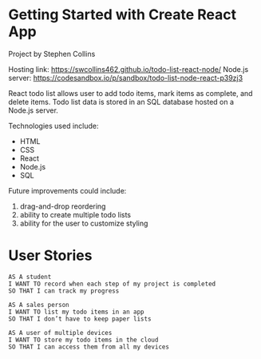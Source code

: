 # Getting Started with Create React App

Project by Stephen Collins

Hosting link: https://swcollins462.github.io/todo-list-react-node/
Node.js server: https://codesandbox.io/p/sandbox/todo-list-node-react-p39zj3

React todo list allows user to add todo items, mark items as complete, and delete items. Todo list data is stored in an SQL database hosted on a Node.js server.

Technologies used include:

- HTML
- CSS
- React
- Node.js
- SQL

Future improvements could include:

1. drag-and-drop reordering
2. ability to create multiple todo lists
3. ability for the user to customize styling

# User Stories

```
AS A student
I WANT TO record when each step of my project is completed
SO THAT I can track my progress

AS A sales person
I WANT TO list my todo items in an app
SO THAT I don’t have to keep paper lists

AS A user of multiple devices
I WANT TO store my todo items in the cloud
SO THAT I can access them from all my devices
```
